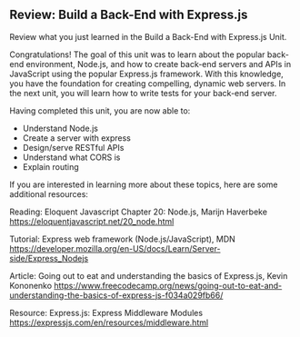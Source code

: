 ## Review: Build a Back-End with Express.js

Review what you just learned in the Build a Back-End with Express.js Unit.

Congratulations! The goal of this unit was to learn about the popular back-end environment, Node.js, and how to create back-end servers and APIs in JavaScript using the popular Express.js framework. With this knowledge, you have the foundation for creating compelling, dynamic web servers. In the next unit, you will learn how to write tests for your back-end server.

Having completed this unit, you are now able to:

- Understand Node.js
- Create a server with express
- Design/serve RESTful APIs
- Understand what CORS is
- Explain routing

If you are interested in learning more about these topics, here are some additional resources:

Reading: Eloquent Javascript Chapter 20: Node.js, Marijn Haverbeke
https://eloquentjavascript.net/20_node.html

Tutorial: Express web framework (Node.js/JavaScript), MDN
https://developer.mozilla.org/en-US/docs/Learn/Server-side/Express_Nodejs

Article: Going out to eat and understanding the basics of Express.js, Kevin Kononenko
https://www.freecodecamp.org/news/going-out-to-eat-and-understanding-the-basics-of-express-js-f034a029fb66/

Resource: Express.js: Express Middleware Modules
https://expressjs.com/en/resources/middleware.html
